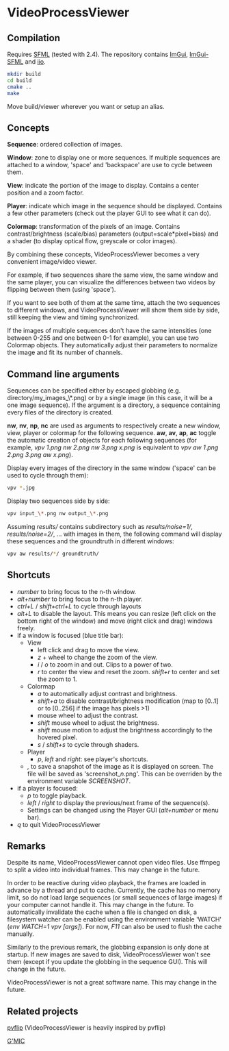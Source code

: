 VideoProcessViewer
==================

Compilation
-----------

Requires [SFML](https://github.com/SFML/SFML/) (tested with 2.4).
The repository contains [ImGui](https://github.com/ocornut/imgui), [ImGui-SFML](https://github.com/eliasdaler/imgui-sfml) and [iio](https://github.com/mnhrdt/iio).

```sh
mkdir build
cd build
cmake ..
make
```

Move build/viewer wherever you want or setup an alias.

Concepts
--------

**Sequence**: ordered collection of images.

**Window**: zone to display one or more sequences. If multiple sequences are attached to a window, 'space' and 'backspace' are use to cycle between them.

**View**: indicate the portion of the image to display. Contains a center position and a zoom factor.

**Player**: indicate which image in the sequence should be displayed. Contains a few other parameters (check out the player GUI to see what it can do).

**Colormap**: transformation of the pixels of an image. Contains contrast/brightness (scale/bias) parameters (output=scale\*pixel+bias) and a shader (to display optical flow, greyscale or color images).

By combining these concepts, VideoProcessViewer becomes a very convenient image/video viewer.

For example, if two sequences share the same view, the same window and the same player, you can visualize the differences between two videos by flipping between them (using 'space').

If you want to see both of them at the same time, attach the two sequences to different windows, and VideoProcessViewer will show them side by side, still keeping the view and timing synchronized.

If the images of multiple sequences don't have the same intensities (one between 0-255 and one between 0-1 for example), you can use two Colormap objects. They automatically adjust their parameters to normalize the image and fit its number of channels.

Command line arguments
----------------------

Sequences can be specified either by escaped globbing (e.g. directory/my_images\_\\\*.png) or by a single image (in this case, it will be a one image sequence). If the argument is a directory, a sequence containing every files of the directory is created.

**nw**, **nv**, **np**, **nc** are used as arguments to respectively create a new window, view, player or colormap for the following sequence.
**aw**, **av**, **ap**, **ac** toggle the automatic creation of objects for each following sequences (for example, *vpv 1.png nw 2.png nw 3.png x.png* is equivalent to *vpv aw 1.png 2.png 3.png aw x.png*).

Display every images of the directory in the same window ('space' can be used to cycle through them):

```bash
vpv *.jpg
```

Display two sequences side by side:

```bash
vpv input_\*.png nw output_\*.png
```

Assuming *results/* contains subdirectory such as *results/noise=1/*, *results/noise=2/*, ... with images in them, the following command will display these sequences and the groundtruth in different windows:
```bash
vpv aw results/*/ groundtruth/
```

Shortcuts
---------

* *number* to bring focus to the n-th window.
* *alt+number* to bring focus to the n-th player.
* *ctrl+L* / *shift+ctrl+L* to cycle through layouts
* *alt+L* to disable the layout. This means you can resize (left click on the bottom right of the window) and move (right click and drag) windows freely.
* if a window is focused (blue title bar):
  * View
    * left click and drag to move the view.
    * *z* + wheel to change the zoom of the view.
    * *i* / *o* to zoom in and out. Clips to a power of two.
    * *r* to center the view and reset the zoom. *shift+r* to center and set the zoom to 1.
  * Colormap
    * *a* to automatically adjust contrast and brightness.
    * *shift+a* to disable contrast/brightness modification (map to [0..1] or to [0..256] if the image has pixels >1)
    * mouse wheel to adjust the contrast.
    * *shift* mouse wheel to adjust the brightness.
    * *shift* mouse motion to adjust the brightness accordingly to the hovered pixel.
    * *s* / *shift+s* to cycle through shaders.
  * Player
    * *p*, *left* and *right*: see player's shortcuts.
  * *,* to save a snapshot of the image as it is displayed on screen. The file will be saved as 'screenshot_*n*.png'. This can be overriden by the environment variable *SCREENSHOT*.
* if a player is focused:
  * *p* to toggle playback.
  * *left* / *right* to display the previous/next frame of the sequence(s).
  * Settings can be changed using the Player GUI (*alt+number* or menu bar).
* *q* to quit VideoProcessViewer

Remarks
-------

Despite its name, VideoProcessViewer cannot open video files. Use ffmpeg to split a video into individual frames. This may change in the future.

In order to be reactive during video playback, the frames are loaded in advance by a thread and put to cache. Currently, the cache has no memory limit, so do not load large sequences (or small sequences of large images) if your computer cannot handle it. This may change in the future.
To automatically invalidate the cache when a file is changed on disk, a filesystem watcher can be enabled using the environment variable 'WATCH' (*env WATCH=1 vpv [args]*).
For now, *F11* can also be used to flush the cache manually.

Similarly to the previous remark, the globbing expansion is only done at startup. If new images are saved to disk, VideoProcessViewer won't see them (except if you update the globbing in the sequence GUI). This will change in the future.

VideoProcessViewer is not a great software name. This may change in the future.


Related projects
----------------

[pvflip](https://github.com/gfacciol/pvflip) (VideoProcessViewer is heavily inspired by pvflip)

[G'MIC](https://github.com/dtschump/gmic)

